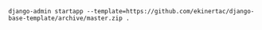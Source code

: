 
    django-admin startapp --template=https://github.com/ekinertac/django-base-template/archive/master.zip .
